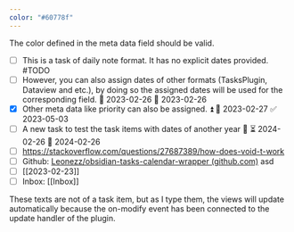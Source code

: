 ```yaml
---
color: "#60778f"
---
```

The color defined in the meta data field should be valid.

- [ ] This is a task of daily note format. It has no explicit dates provided.  #TODO
- [ ] However, you can also assign dates of other formats (TasksPlugin, Dataview  and etc.), by doing so the assigned dates will be used for the corresponding field. 🛫 2023-02-26 📅 2023-02-26
- [x] Other meta data like priority can also be assigned. ⏫ 📅 2023-02-27 ✅ 2023-05-03
- [ ] A new task to test the task items with dates of another year 🔽 ⏳ 2024-02-26 📅 2024-02-26
- [ ] https://stackoverflow.com/questions/27687389/how-does-void-t-work
- [ ] Github: [Leonezz/obsidian-tasks-calendar-wrapper (github.com)](https://github.com/Leonezz/obsidian-tasks-calendar-wrapper) asd
- [ ] [[2023-02-23]]
- [ ] Inbox: [[Inbox]]

These texts are not of a task item, but as I type them, the views will update automatically because the on-modify event has been connected to the update handler of the plugin.  